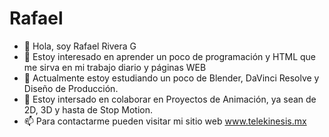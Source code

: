 # Rafael
- 👋 Hola, soy Rafael Rivera G
- 👀 Estoy interesado en aprender un poco de programación y HTML que me sirva en mi trabajo diario y páginas WEB
- 🌱 Actualmente estoy estudiando un poco de Blender,  DaVinci Resolve y Diseño de Producción.
- 💞️ Estoy intersado en colaborar en Proyectos de Animación, ya sean de 2D, 3D y hasta de Stop Motion.
- 📫 Para contactarme pueden visitar mi sitio web www.telekinesis.mx
   

<!---
Rigara/Rigara is a ✨ special ✨ repository because its `README.md` (this file) appears on your GitHub profile.
You can click the Preview link to take a look at your changes.
--->
